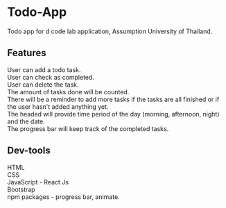 # Todo-App
Todo app for d code lab application, Assumption University of Thailand.

## Features
User can add a todo task. <br/>
User can check as completed.<br/>
User can delete the task.<br/>
The amount of tasks done will be counted.<br/>
There will be a reminder to add more tasks if the tasks are all finished or if the user hasn't added anything yet.<br/>
The headed will provide time period of the day (morning, afternoon, night) and the date.<br/>
The progress bar will keep track of the completed tasks.<br/>

## Dev-tools
HTML<br/>
CSS<br/>
JavaScript - React Js<br/>
Bootstrap<br/>
npm packages - progress bar, animate.<br/>

